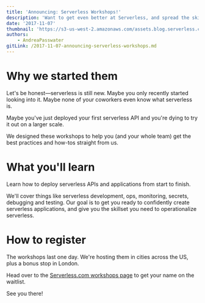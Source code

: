 ```yaml
---
title: 'Announcing: Serverless Workshops!'
description: 'Want to get even better at Serverless, and spread the skills across your whole team? Sign up for a Serverless Workshop!'
date: '2017-11-07'
thumbnail: 'https://s3-us-west-2.amazonaws.com/assets.blog.serverless.com/Serverless_logo.png'
authors:
    - AndreaPasswater
gitLink: /2017-11-07-announcing-serverless-workshops.md
---
```


# Why we started them

Let's be honest—serverless is still new. Maybe you only recently started looking into it. Maybe none of your coworkers even know what serverless is.

Maybe you've just deployed your first serverless API and you're dying to try it out on a larger scale.

We designed these workshops to help you (and your whole team) get the best practices and how-tos straight from us.

# What you'll learn

Learn how to deploy serverless APIs and applications from start to finish.

We'll cover things like serverless development, ops, monitoring, secrets, debugging and testing. Our goal is to get you ready to confidently create serverless applications, and give you the skillset you need to operationalize serverless.

# How to register

The workshops last one day. We're hosting them in cities across the US, plus a bonus stop in London.

Head over to the [Serverless.com workshops page](https://serverless.com/workshops/) to get your name on the waitlist.

See you there!
